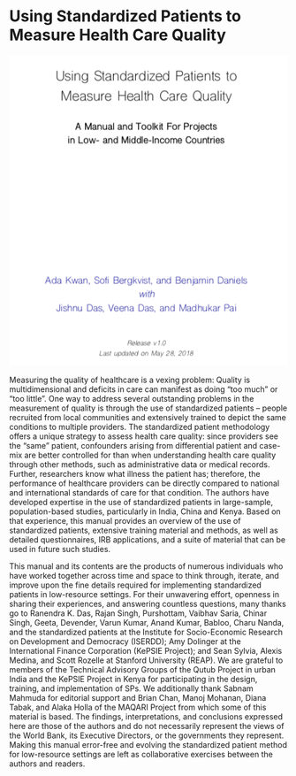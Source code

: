 # Using Standardized Patients to Measure Health Care Quality

[![Using Standardized Patients to Measure Health Care Quality](https://github.com/qutubproject/using-standardized-patients/raw/master/Screenshot%202018-07-11%2017.35.50.png)](https://www.dropbox.com/s/dt34qirk21wz8ep/Using%20Standardized%20Patients%20to%20Measure%20Health%20Care%20Quality.pdf?raw=1)

Measuring the quality of healthcare is a vexing problem: Quality is multidimensional and deficits in care can manifest as doing “too much” or “too little”. One way to address several outstanding problems in the measurement of quality is through the use of standardized patients – people recruited from local communities and extensively trained to depict the same conditions to multiple providers. The standardized patient methodology offers a unique strategy to assess health care quality: since providers see the “same” patient, confounders arising from differential patient and case-mix are better controlled for than when understanding health care quality through other methods, such as administrative data or medical records. Further, researchers know what illness the patient has; therefore, the performance of healthcare providers can be directly compared to national and international standards of care for that condition. The authors have developed expertise in the use of standardized patients in large-sample, population-based studies, particularly in India, China and Kenya. Based on that experience, this manual provides an overview of the use of standardized patients, extensive training material and methods, as well as detailed questionnaires, IRB applications, and a suite of material that can be used in future such studies.

This manual and its contents are the products of numerous individuals who have worked together across time and space to think through, iterate, and improve upon the fine details required for implementing standardized patients in low-resource settings. For their unwavering effort, openness in sharing their experiences, and answering countless questions, many thanks go to Ranendra K. Das, Rajan Singh, Purshottam, Vaibhav Saria, Chinar Singh, Geeta, Devender, Varun Kumar, Anand Kumar, Babloo, Charu Nanda, and the standardized patients at the Institute for Socio-Economic Research on Development and Democracy (ISERDD); Amy Dolinger at the International Finance Corporation (KePSIE Project); and Sean Sylvia, Alexis Medina, and Scott Rozelle at Stanford University (REAP). We are grateful to members of the Technical Advisory Groups of the Qutub Project in urban India and the KePSIE Project in Kenya for participating in the design, training, and implementation of SPs. We additionally thank Sabnam Mahmuda for editorial support and Brian Chan, Manoj Mohanan, Diana Tabak, and Alaka Holla of the MAQARI Project from which some of this material is based. The findings, interpretations, and conclusions expressed here are those of the authors and do not necessarily represent the views of the World Bank, its Executive Directors, or the governments they represent.
Making this manual error-free and evolving the standardized patient method for low-resource settings are left as collaborative exercises between the authors and readers.


